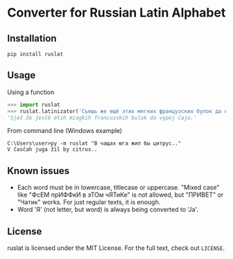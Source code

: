 # Converter for Russian Latin Alphabet

## Installation
```pip install ruslat```

## Usage
Using a function
```python
>>> import ruslat
>>> ruslat.latinizator('Съешь же ещё этих мягких французских булок да выпей чаю.')
'Sješ že jesčë etih miagkih francuzskih bulok da vypej čaju.'
```
From command line (Windows example)
```
C:\Users\user>py -m ruslat "В чащах юга жил бы цитрус.."
V časčah juga žil by citrus..
```

## Known issues
- Each word must be in lowercase, titlecase or uppercase. "Mixed case" like "ФсЕМ прИФФкИ в эТОм чЯТиКе" is not allowed, but "ПРИВЕТ" or "Чатик" works. For just regular texts, it is enough.
- Word 'Я' (not letter, but word) is always being converted to 'Ja'.

## License
ruslat is licensed under the MIT License. For the full text, check out `LICENSE`.